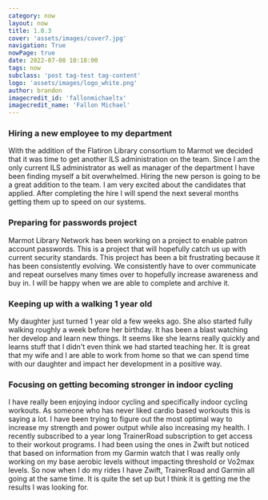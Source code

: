 ```yaml
---
category: now
layout: now
title: 1.0.3
cover: 'assets/images/cover7.jpg'
navigation: True
nowPage: true
date: 2022-07-08 10:18:00
tags: now
subclass: 'post tag-test tag-content'
logo: 'assets/images/logo_white.png'
author: brandon
imagecredit_id: 'fallonmichaeltx'
imagecredit_name: 'Fallon Michael'
---
```

### Hiring a new employee to my department
With the addition of the Flatiron Library consortium to Marmot we decided that it was time to get another ILS administration on the team. Since I am the only current ILS administrator as well as manager of the department I have been finding myself a bit overwhelmed. Hiring the new person is going to be a great addition to the team. I am very excited about the candidates that applied. After completing the hire I will spend the next several months getting them up to speed on our systems.

### Preparing for passwords project
Marmot Library Network has been working on a project to enable patron account passwords. This is a project that will hopefully catch us up with current security standards. This project has been a bit frustrating because it has been consistently evolving. We consistently have to over communicate and repeat ourselves many times over to hopefully increase awareness and buy in. I will be happy when we are able to complete and archive it.

### Keeping up with a walking 1 year old
My daughter just turned 1 year old a few weeks ago. She also started fully walking roughly a week before her birthday. It has been a blast watching her develop and learn new things. It seems like she learns really quickly and learns stuff that I didn't even think we had started teaching her. It is great that my wife and I are able to work from home so that we can spend time with our daughter and impact her development in a positive way.

### Focusing on getting becoming stronger in indoor cycling
I have really been enjoying indoor cycling and specifically indoor cycling workouts. As someone who has never liked cardio based workouts this is saying a lot. I have been trying to figure out the most optimal way to increase my strength and power output while also increasing my health. I recently subscribed to a year long TrainerRoad subscription to get access to their workout programs. I had been using the ones in Zwift but noticed that based on information from my Garmin watch that I was really only working on my base aerobic levels without impacting threshold or Vo2max levels. So now when I do my rides I have Zwift, TrainerRoad and Garmin all going at the same time. It is quite the set up but I think it is getting me the results I was looking for.